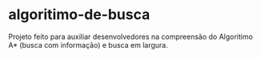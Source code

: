 # algoritimo-de-busca

Projeto feito para auxiliar desenvolvedores na compreensão do Algoritimo A* (busca com informação) e busca em largura.
